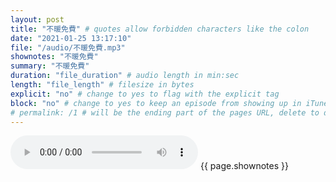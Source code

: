 ```yaml
---
layout: post
title: "不暖免費" # quotes allow forbidden characters like the colon
date: "2021-01-25 13:17:10"
file: "/audio/不暖免費.mp3"
shownotes: "不暖免費"
summary: "不暖免費"
duration: "file_duration" # audio length in min:sec
length: "file_length" # filesize in bytes
explicit: "no" # change to yes to flag with the explicit tag
block: "no" # change to yes to keep an episode from showing up in iTunes
# permalink: /1 # will be the ending part of the pages URL, delete to default to the title
---
```


<audio controls>
<source src="{{site.url}}{{site.baseurl}}{{ page.file }}" type="audio/x-mp3">
Your browser does not support the audio element.
</audio>
{{ page.shownotes }}

